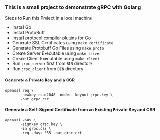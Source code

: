 ### This is a small project to demonstrate gRPC with Golang

Steps to Run this Project in a local machine

- Install Go
- Install ProtoBuff
- Install protocol compiler plugins for Go  
- Generate SSL Certificates using `make certificate`
- Generate Protobuff Go Files using `make proto`
- Create Server Executable using `make server`
- Create Client Executable using `make client`
- Run `grpc_server` first from `BIN` directory
- Run `grpc_client` from `BIN` directory

#### Generate a Private Key and a CSR
```
openssl req \
       -newkey rsa:2048 -nodes -keyout grpc.key \
       -out grpc.csr
```
#### Generate a Self-Signed Certificate from an Existing Private Key and CSR
```
openssl x509 \
       -signkey grpc.key \
       -in grpc.csr \
       -req -days 365 -out grpc.crt
```